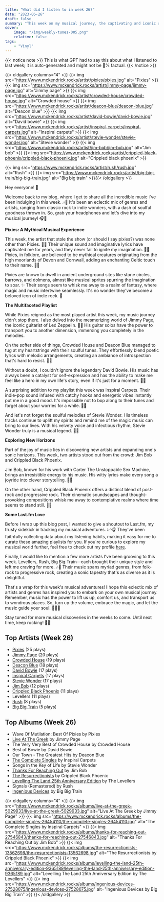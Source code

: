 ```yaml
---
title: "What did I listen to in week 26?"
date: "2023-06-26"
draft: false
summary: "This week on my musical journey, the captivating and iconic sounds of the Pixies dominated my playlist. With their distinctive blend of alternative rock, raw energy, and haunting melodies, the Pixies took me on an exhilarating sonic adventure that left me craving more. Explore the mesmerizing world of this legendary band with me in this week's blog post."
cover:
    image: "/img/weekly-tunes-005.png"
    relative: false
tags:
    - "Vinyl"
---
```


{{< notice note >}}
This is what GPT had to say this about what I listened to last week; it is auto-generated and might not be 💯% factual.
{{< /notice >}}

{{< oldgallery columns="4" >}}
{{< img src="https://www.mckendrick.rocks/artist/pixies/pixies.jpg" alt="Pixies" >}}
{{< img src="https://www.mckendrick.rocks/artist/jimmy-page/jimmy-page.jpg" alt="Jimmy page" >}}
{{< img src="https://www.mckendrick.rocks/artist/crowded-house/crowded-house.jpg" alt="Crowded house" >}}
{{< img src="https://www.mckendrick.rocks/artist/deacon-blue/deacon-blue.jpg" alt="Deacon blue" >}}
{{< img src="https://www.mckendrick.rocks/artist/david-bowie/david-bowie.jpg" alt="David bowie" >}}
{{< img src="https://www.mckendrick.rocks/artist/inspiral-carpets/inspiral-carpets.jpg" alt="Inspiral carpets" >}}
{{< img src="https://www.mckendrick.rocks/artist/stevie-wonder/stevie-wonder.jpg" alt="Stevie wonder" >}}
{{< img src="https://www.mckendrick.rocks/artist/jim-bob/jim-bob.jpg" alt="Jim bob" >}}
{{< img src="https://www.mckendrick.rocks/artist/crippled-black-phoenix/crippled-black-phoenix.jpg" alt="Crippled black phoenix" >}}

{{< img src="https://www.mckendrick.rocks/artist/rush/rush.jpg" alt="Rush" >}}
{{< img src="https://www.mckendrick.rocks/artist/big-big-train/big-big-train.jpg" alt="Big big train" >}}{{< /oldgallery >}}

Hey everyone! 👋

Welcome back to my blog, where I get to share all the incredible music I've been indulging in this week. 🎶💫 It's been an eclectic mix of genres and artists, ranging from classic rock to indie wonders, with a dash of soulful goodness thrown in. So, grab your headphones and let's dive into my musical journey! 🎧🎵

**Pixies: A Mythical Musical Experience**

This week, the artist that stole the show (or should I say pixies?) was none other than Pixies. 🧚‍♂️ Their unique sound and imaginative lyrics have captivated me for years, and they never fail to ignite my imagination. 💭✨ Pixies, in folklore, are believed to be mythical creatures originating from the high moorlands of Devon and Cornwall, adding an enchanting Celtic touch to their name. 🌳🍃

Pixies are known to dwell in ancient underground sites like stone circles, barrows, and dolmens, almost like musical sprites spurring the imagination to soar. ✨ Their songs seem to whisk me away to a realm of fantasy, where magic and music intertwine seamlessly. It's no wonder they've become a beloved icon of indie rock. 🎸

**The Multifaceted Playlist**

While Pixies reigned as the most played artist this week, my music journey didn't stop there. I also delved into the mesmerizing world of Jimmy Page, the iconic guitarist of Led Zeppelin. 🎸🎵 His guitar solos have the power to transport you to another dimension, immersing you completely in the melodies.

On the softer side of things, Crowded House and Deacon Blue managed to tug at my heartstrings with their soulful tunes. They effortlessly blend poetic lyrics with melodic arrangements, creating an ambiance of introspection that's hard to resist. 🌟💔

Without a doubt, I couldn't ignore the legendary David Bowie. His music has always been a catalyst for self-expression and has the ability to make me feel like a hero in my own life's story, even if it's just for a moment. 🌈✨

A surprising addition to my playlist this week was Inspiral Carpets. Their indie-pop sound infused with catchy hooks and energetic vibes instantly put me in a good mood. It's impossible not to bop along to their tunes and forget about your worries for a while. 🎹🎵

And let's not forget the soulful melodies of Stevie Wonder. His timeless tracks continue to uplift my spirits and remind me of the magic music can bring to our lives. With his velvety voice and infectious rhythm, Stevie Wonder truly is a musical legend. 🌟🎤

**Exploring New Horizons**

Part of the joy of music lies in discovering new artists and expanding one's sonic horizons. This week, two artists stood out from the crowd: Jim Bob and Crippled Black Phoenix.

Jim Bob, known for his work with Carter The Unstoppable Sex Machine, brings an irresistible energy to his music. His witty lyrics make every song a joyride into clever storytelling. 🚀🎶

On the other hand, Crippled Black Phoenix offers a distinct blend of post-rock and progressive rock. Their cinematic soundscapes and thought-provoking compositions whisk me away to contemplative realms where time seems to stand still. 🌌🎵

**Some Last.fm Love**

Before I wrap up this blog post, I wanted to give a shoutout to Last.fm, my trusty sidekick in tracking my musical adventures. 📈🎧 They've been faithfully collecting data about my listening habits, making it easy for me to curate these amazing playlists for you. If you're curious to explore my musical world further, feel free to check out my profile [here](https://www.last.fm/user/RussMckendrick).

Finally, I would like to mention a few more artists I've been grooving to this week. Levellers, Rush, Big Big Train—each brought their unique style and left me craving for more. 🎶💖 Their music spans myriad genres, from folk-rock to progressive rock, creating a sonic tapestry that's as diverse as it is delightful.

That's a wrap for this week's musical adventures! I hope this eclectic mix of artists and genres has inspired you to embark on your own musical journey. Remember, music has the power to lift us up, comfort us, and transport us to wondrous places. So, turn up the volume, embrace the magic, and let the music guide your soul. 🎵✨🌟

Stay tuned for more musical discoveries in the weeks to come. Until next time, keep rocking! 🤘😊

## Top Artists (Week 26)

- [Pixies](https://www.mckendrick.rocks/artist/pixies/) (25 plays)
- [Jimmy Page](https://www.mckendrick.rocks/artist/jimmy-page/) (20 plays)
- [Crowded House](https://www.mckendrick.rocks/artist/crowded-house/) (19 plays)
- [Deacon Blue](https://www.mckendrick.rocks/artist/deacon-blue/) (18 plays)
- [David Bowie](https://www.mckendrick.rocks/artist/david-bowie/) (17 plays)
- [Inspiral Carpets](https://www.mckendrick.rocks/artist/inspiral-carpets/) (17 plays)
- [Stevie Wonder](https://www.mckendrick.rocks/artist/stevie-wonder/) (17 plays)
- [Jim Bob](https://www.mckendrick.rocks/artist/jim-bob/) (12 plays)
- [Crippled Black Phoenix](https://www.mckendrick.rocks/artist/crippled-black-phoenix/) (11 plays)
- Levellers (11 plays)
- [Rush](https://www.mckendrick.rocks/artist/rush/) (8 plays)
- [Big Big Train](https://www.mckendrick.rocks/artist/big-big-train/) (5 plays)


## Top Albums (Week 26)

- Wave Of Mutilation: Best Of Pixies by Pixies
- [Live At The Greek](https://www.mckendrick.rocks/albums/live-at-the-greek-5029933/) by Jimmy Page
- The Very Very Best of Crowded House by Crowded House
- Best of Bowie by David Bowie
- Our Town - The Greatest Hits by Deacon Blue
- [The Complete Singles](https://www.mckendrick.rocks/albums/the-complete-singles-26454110/) by Inspiral Carpets
- Songs in the Key of Life by Stevie Wonder
- [Thanks For Reaching Out](https://www.mckendrick.rocks/albums/thanks-for-reaching-out-27546843/) by Jim Bob
- [The Resurrectionists](https://www.mckendrick.rocks/albums/the-resurrectionists-13562698/) by Crippled Black Phoenix
- [Levelling The Land 25th Anniversary Edition](https://www.mckendrick.rocks/albums/levelling-the-land-25th-anniversary-edition-9365189/) by The Levellers
- Signals (Remastered) by Rush
- [Ingenious Devices](https://www.mckendrick.rocks/albums/ingenious-devices-27528075/) by Big Big Train


{{< oldgallery columns="4" >}}
{{< img src="https://www.mckendrick.rocks/albums/live-at-the-greek-5029933/live-at-the-greek-5029933.jpg" alt="Live At The Greek by Jimmy Page" >}}
{{< img src="https://www.mckendrick.rocks/albums/the-complete-singles-26454110/the-complete-singles-26454110.jpg" alt="The Complete Singles by Inspiral Carpets" >}}
{{< img src="https://www.mckendrick.rocks/albums/thanks-for-reaching-out-27546843/thanks-for-reaching-out-27546843.jpg" alt="Thanks For Reaching Out by Jim Bob" >}}
{{< img src="https://www.mckendrick.rocks/albums/the-resurrectionists-13562698/the-resurrectionists-13562698.jpg" alt="The Resurrectionists by Crippled Black Phoenix" >}}
{{< img src="https://www.mckendrick.rocks/albums/levelling-the-land-25th-anniversary-edition-9365189/levelling-the-land-25th-anniversary-edition-9365189.jpg" alt="Levelling The Land 25th Anniversary Edition by The Levellers" >}}
{{< img src="https://www.mckendrick.rocks/albums/ingenious-devices-27528075/ingenious-devices-27528075.jpg" alt="Ingenious Devices by Big Big Train" >}}
{{< /oldgallery >}}